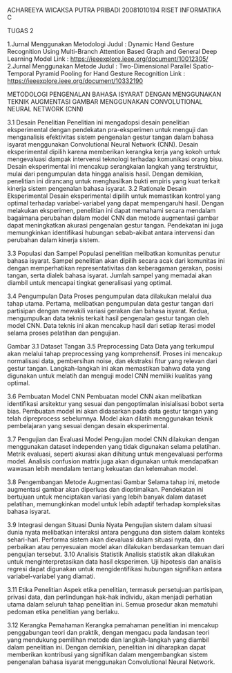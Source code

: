 ACHAREEYA WICAKSA PUTRA PRIBADI
20081010194
RISET INFORMATIKA C

TUGAS 2


1.Jurnal Menggunakan Metodologi
 	Judul 	: Dynamic Hand Gesture Recognition Using Multi-Branch Attention Based Graph and General Deep Learning Model
	Link 	: https://ieeexplore.ieee.org/document/10012305/
2.Jurnal Menggunakan Metode
	Judul 	: Two-Dimensional Parallel Spatio-Temporal Pyramid Pooling for Hand Gesture Recognition
    Link 	: https://ieeexplore.ieee.org/document/10332190 


METODOLOGI PENGENALAN BAHASA ISYARAT DENGAN MENGGUNAKAN TEKNIK AUGMENTASI GAMBAR MENGGUNAKAN CONVOLUTIONAL NEURAL NETWORK (CNN)

3.1	Desain Penelitian
Penelitian ini mengadopsi desain penelitian eksperimental dengan pendekatan pra-eksperimen untuk menguji dan menganalisis efektivitas sistem pengenalan gestur tangan dalam bahasa isyarat menggunakan Convolutional Neural Network (CNN). Desain eksperimental dipilih karena memberikan kerangka kerja yang kokoh untuk mengevaluasi dampak intervensi teknologi terhadap komunikasi orang bisu.
Desain eksperimental ini mencakup serangkaian langkah yang terstruktur, mulai dari pengumpulan data hingga analisis hasil. Dengan demikian, penelitian ini dirancang untuk menghasilkan bukti empiris yang kuat terkait kinerja sistem pengenalan bahasa isyarat.
3.2	Rationale Desain Eksperimental
Desain eksperimental dipilih untuk memastikan kontrol yang optimal terhadap variabel-variabel yang dapat mempengaruhi hasil. Dengan melakukan eksperimen, penelitian ini dapat memahami secara mendalam bagaimana perubahan dalam model CNN dan metode augmentasi gambar dapat meningkatkan akurasi pengenalan gestur tangan. Pendekatan ini juga memungkinkan identifikasi hubungan sebab-akibat antara intervensi dan perubahan dalam kinerja sistem.

3.3	Populasi dan Sampel
Populasi penelitian melibatkan komunitas penutur bahasa isyarat. Sampel penelitian akan dipilih secara acak dari komunitas ini dengan memperhatikan representativitas dan keberagaman gerakan, posisi tangan, serta dialek bahasa isyarat. Jumlah sampel yang memadai akan diambil untuk mencapai tingkat generalisasi yang optimal.

3.4	Pengumpulan Data
Proses pengumpulan data dilakukan melalui dua tahap utama. Pertama, melibatkan pengumpulan data gestur tangan dari partisipan dengan mewakili variasi gerakan dan bahasa isyarat. Kedua, mengumpulkan data teknis terkait hasil pengenalan gestur tangan oleh model CNN. Data teknis ini akan mencakup hasil dari setiap iterasi model selama proses pelatihan dan pengujian.

Gambar 3.1 Dataset Tangan
3.5	Preprocessing Data
Data yang terkumpul akan melalui tahap preprocessing yang komprehensif. Proses ini mencakup normalisasi data, pembersihan noise, dan ekstraksi fitur yang relevan dari gestur tangan. Langkah-langkah ini akan memastikan bahwa data yang digunakan untuk melatih dan menguji model CNN memiliki kualitas yang optimal.

3.6	Pembuatan Model CNN
Pembuatan model CNN akan melibatkan identifikasi arsitektur yang sesuai dan pengoptimalan inisialisasi bobot serta bias. Pembuatan model ini akan didasarkan pada data gestur tangan yang telah dipreprocess sebelumnya. Model akan dilatih menggunakan teknik pembelajaran yang sesuai dengan desain eksperimental.

3.7	Pengujian dan Evaluasi Model
Pengujian model CNN dilakukan dengan menggunakan dataset independen yang tidak digunakan selama pelatihan. Metrik evaluasi, seperti akurasi akan dihitung untuk mengevaluasi performa model. Analisis confusion matrix juga akan digunakan untuk mendapatkan wawasan lebih mendalam tentang kekuatan dan kelemahan model.

3.8	Pengembangan Metode Augmentasi Gambar
Selama tahap ini, metode augmentasi gambar akan diperluas dan dioptimalkan. Pendekatan ini bertujuan untuk menciptakan variasi yang lebih banyak dalam dataset pelatihan, memungkinkan model untuk lebih adaptif terhadap kompleksitas bahasa isyarat.

3.9	Integrasi dengan Situasi Dunia Nyata
Pengujian sistem dalam situasi dunia nyata melibatkan interaksi antara pengguna dan sistem dalam konteks sehari-hari. Performa sistem akan dievaluasi dalam situasi nyata, dan perbaikan atau penyesuaian model akan dilakukan berdasarkan temuan dari pengujian tersebut.
3.10	Analisis Statistik
Analisis statistik akan dilakukan untuk menginterpretasikan data hasil eksperimen. Uji hipotesis dan analisis regresi dapat digunakan untuk mengidentifikasi hubungan signifikan antara variabel-variabel yang diamati.

3.11	Etika Penelitian
Aspek etika penelitian, termasuk persetujuan partisipan, privasi data, dan perlindungan hak-hak individu, akan menjadi perhatian utama dalam seluruh tahap penelitian ini. Semua prosedur akan mematuhi pedoman etika penelitian yang berlaku.

3.12	Kerangka Pemahaman
Kerangka pemahaman penelitian ini mencakup penggabungan teori dan praktik, dengan mengacu pada landasan teori yang mendukung pemilihan metode dan langkah-langkah yang diambil dalam penelitian ini. Dengan demikian, penelitian ini diharapkan dapat memberikan kontribusi yang signifikan dalam mengembangkan sistem pengenalan bahasa isyarat menggunakan Convolutional Neural Network.

